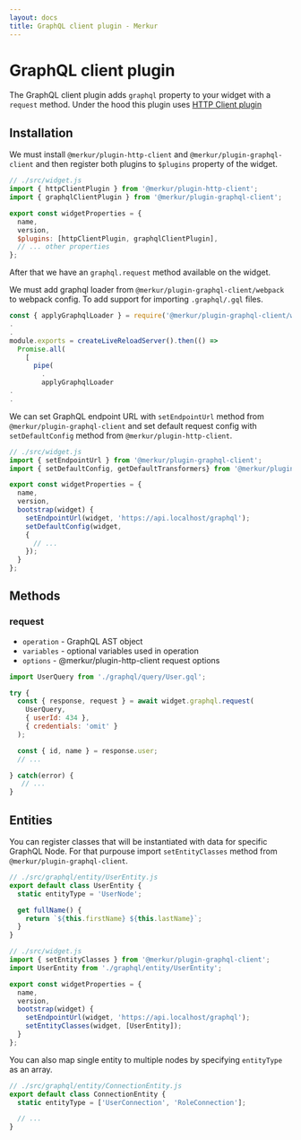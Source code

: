 ```yaml
---
layout: docs
title: GraphQL client plugin - Merkur
---
```


# GraphQL client plugin

The GraphQL client plugin adds `graphql` property to your widget with a `request` method. Under the hood this plugin uses [HTTP Client plugin](https://merkur.js.org/docs/http-client-plugin)

## Installation

We must install `@merkur/plugin-http-client` and `@merkur/plugin-graphql-client` and then register both plugins to `$plugins` property of the widget.

```javascript
// ./src/widget.js
import { httpClientPlugin } from '@merkur/plugin-http-client';
import { graphqlClientPlugin } from '@merkur/plugin-graphql-client';

export const widgetProperties = {
  name,
  version,
  $plugins: [httpClientPlugin, graphqlClientPlugin],
  // ... other properties
};
```

After that we have an `graphql.request` method available on the widget.

We must add graphql loader from `@merkur/plugin-graphql-client/webpack` to webpack config. To add support for importing `.graphql/.gql` files.

```javascript
const { applyGraphqlLoader } = require('@merkur/plugin-graphql-client/webpack');
.
.
module.exports = createLiveReloadServer().then(() =>
  Promise.all(
    [
      pipe(
        .
        applyGraphqlLoader
.
.
```
We can set GraphQL endpoint URL with `setEndpointUrl` method from `@merkur/plugin-graphql-client` and set default request config with `setDefaultConfig` method from `@merkur/plugin-http-client`.

```javascript
// ./src/widget.js
import { setEndpointUrl } from '@merkur/plugin-graphql-client';
import { setDefaultConfig, getDefaultTransformers} from '@merkur/plugin-http-client';

export const widgetProperties = {
  name,
  version,
  bootstrap(widget) {
    setEndpointUrl(widget, 'https://api.localhost/graphql');
    setDefaultConfig(widget,
    {
      // ...
    });
  }
};
```

## Methods

### request

- `operation` - GraphQL AST object
- `variables` - optional variables used in operation
- `options` - @merkur/plugin-http-client request options


```javascript
import UserQuery from './graphql/query/User.gql';

try {
  const { response, request } = await widget.graphql.request(
    UserQuery,
    { userId: 434 },
    { credentials: 'omit' }
  );

  const { id, name } = response.user;
  // ...

} catch(error) {
   // ...
}
```

## Entities

You can register classes that will be instantiated with data for specific GraphQL Node. For that purpouse import `setEntityClasses` method from `@merkur/plugin-graphql-client`.

```javascript
// ./src/graphql/entity/UserEntity.js
export default class UserEntity {
  static entityType = 'UserNode';

  get fullName() {
    return `${this.firstName} ${this.lastName}`;
  }
}
```

```javascript
// ./src/widget.js
import { setEntityClasses } from '@merkur/plugin-graphql-client';
import UserEntity from './graphql/entity/UserEntity';

export const widgetProperties = {
  name,
  version,
  bootstrap(widget) {
    setEndpointUrl(widget, 'https://api.localhost/graphql');
    setEntityClasses(widget, [UserEntity]);
  }
};
```

You can also map single entity to multiple nodes by specifying `entityType` as an array.

```javascript
// ./src/graphql/entity/ConnectionEntity.js
export default class ConnectionEntity {
  static entityType = ['UserConnection', 'RoleConnection'];

  // ...
}
```




